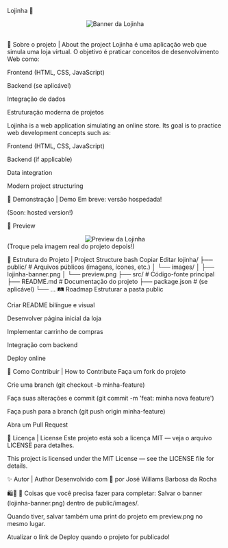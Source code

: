 Lojinha 🛒
<div align="center"> <img src="[./public/images/lojinha-banner.png](https://sdmntpreastus2.oaiusercontent.com/files/00000000-a440-61f6-b968-1eb67376fd45/raw?se=2025-04-27T03%3A14%3A12Z&sp=r&sv=2024-08-04&sr=b&scid=1400aa90-2cef-54ee-98ae-4f9a23e2ba7e&skoid=2f36945c-3adc-4614-ac2b-eced8f672c58&sktid=a48cca56-e6da-484e-a814-9c849652bcb3&skt=2025-04-27T01%3A41%3A46Z&ske=2025-04-28T01%3A41%3A46Z&sks=b&skv=2024-08-04&sig=DkTVtMDhkkm/BP%2BiP2%2BAdSXuMQEUs/7lqzfLXkR5j7Q%3D)" alt="Banner da Lojinha" /> </div> <br />

📜 Sobre o projeto | About the project
Lojinha é uma aplicação web que simula uma loja virtual.
O objetivo é praticar conceitos de desenvolvimento Web como:

Frontend (HTML, CSS, JavaScript)

Backend (se aplicável)

Integração de dados

Estruturação moderna de projetos

Lojinha is a web application simulating an online store.
Its goal is to practice web development concepts such as:

Frontend (HTML, CSS, JavaScript)

Backend (if applicable)

Data integration

Modern project structuring

🚀 Demonstração | Demo
Em breve: versão hospedada!

(Soon: hosted version!)

📸 Preview
<div align="center"> <img src="[./public/images/preview.png](https://sdmntpreastus2.oaiusercontent.com/files/00000000-a440-61f6-b968-1eb67376fd45/raw?se=2025-04-27T03%3A14%3A12Z&sp=r&sv=2024-08-04&sr=b&scid=1400aa90-2cef-54ee-98ae-4f9a23e2ba7e&skoid=2f36945c-3adc-4614-ac2b-eced8f672c58&sktid=a48cca56-e6da-484e-a814-9c849652bcb3&skt=2025-04-27T01%3A41%3A46Z&ske=2025-04-28T01%3A41%3A46Z&sks=b&skv=2024-08-04&sig=DkTVtMDhkkm/BP%2BiP2%2BAdSXuMQEUs/7lqzfLXkR5j7Q%3D)" alt="Preview da Lojinha" /> </div>
(Troque pela imagem real do projeto depois!)

📂 Estrutura do Projeto | Project Structure
bash
Copiar
Editar
lojinha/
├── public/       # Arquivos públicos (imagens, ícones, etc.)
│    └── images/
│         ├── lojinha-banner.png
│         └── preview.png
├── src/          # Código-fonte principal
├── README.md     # Documentação do projeto
├── package.json  # (se aplicável)
└── ...
🛤️ Roadmap
 Estruturar a pasta public

 Criar README bilíngue e visual

 Desenvolver página inicial da loja

 Implementar carrinho de compras

 Integração com backend

 Deploy online

🤝 Como Contribuir | How to Contribute
Faça um fork do projeto

Crie uma branch (git checkout -b minha-feature)

Faça suas alterações e commit (git commit -m 'feat: minha nova feature')

Faça push para a branch (git push origin minha-feature)

Abra um Pull Request

📄 Licença | License
Este projeto está sob a licença MIT — veja o arquivo LICENSE para detalhes.

This project is licensed under the MIT License — see the LICENSE file for details.

✨ Autor | Author
Desenvolvido com 💙 por José Willams Barbosa da Rocha

🛍️🚀
📢 Coisas que você precisa fazer para completar:
Salvar o banner (lojinha-banner.png) dentro de public/images/.

Quando tiver, salvar também uma print do projeto em preview.png no mesmo lugar.

Atualizar o link de Deploy quando o projeto for publicado!
